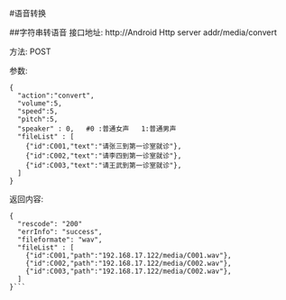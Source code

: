 #语音转换

##字符串转语音
接口地址: http://Android Http server addr/media/convert

方法: POST

参数:
```
{
  "action":"convert",
  "volume":5,
  "speed":5,
  "pitch":5,
  "speaker" : 0,   #0 :普通女声   1:普通男声
  "fileList" : [
    {"id":C001,"text":"请张三到第一诊室就诊"},
    {"id":C002,"text":"请李四到第一诊室就诊"},
    {"id":C003,"text":"请王武到第一诊室就诊"},
  ]
}
```
返回内容:
```
{ 
  "rescode": "200"
  "errInfo": "success",
  "fileformate": "wav",
  "fileList" : [
    {"id":C001,"path":"192.168.17.122/media/C001.wav"},
    {"id":C002,"path":"192.168.17.122/media/C002.wav"},
    {"id":C003,"path":"192.168.17.122/media/C002.wav"},
  ]
}```
